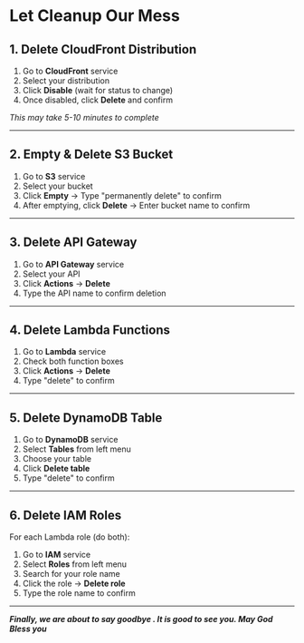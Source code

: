 
# **Let Cleanup Our Mess**
## **1. Delete CloudFront Distribution**
1. Go to **CloudFront** service
2. Select your distribution
3. Click **Disable** (wait for status to change)
4. Once disabled, click **Delete** and confirm

 *This may take 5-10 minutes to complete*

---

## **2. Empty & Delete S3 Bucket**
1. Go to **S3** service
2. Select your bucket
3. Click **Empty** → Type "permanently delete" to confirm
4. After emptying, click **Delete** → Enter bucket name to confirm

---

## **3. Delete API Gateway**
1. Go to **API Gateway** service
2. Select your API
3. Click **Actions** → **Delete**
4. Type the API name to confirm deletion

---

## **4. Delete Lambda Functions**
1. Go to **Lambda** service
2. Check both function boxes
3. Click **Actions** → **Delete**
4. Type "delete" to confirm

---

## **5. Delete DynamoDB Table**
1. Go to **DynamoDB** service
2. Select **Tables** from left menu
3. Choose your table
4. Click **Delete table**
5. Type "delete" to confirm

---

## **6. Delete IAM Roles**
For each Lambda role (do both):
1. Go to **IAM** service
2. Select **Roles** from left menu
3. Search for your role name
4. Click the role → **Delete role**
5. Type the role name to confirm

---

***Finally, we are about to say goodbye . It is good to see you. May God Bless you***
